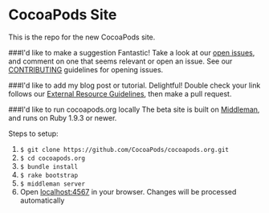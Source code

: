 CocoaPods Site
==========

This is the repo for the new CocoaPods site.


###I'd like to make a suggestion
Fantastic! Take a look at our [open issues](https://github.com/CocoaPods/cocoapods.org/issues), and comment on one that seems relevant or open an issue. See our [CONTRIBUTING](CONTRIBUTING.md) guidelines for opening issues.

###I'd like to add my blog post or tutorial.
Delightful! Double check your link follows our [External Resource Guidelines](CONTRIBUTING.md), then make a pull request.

###I'd like to run cocoapods.org locally
The beta site is built on [Middleman](http://middlemanapp.com), and runs on Ruby 1.9.3 or newer.

Steps to setup:

1. `$ git clone https://github.com/CocoaPods/cocoapods.org.git`
2. `$ cd cocoapods.org`
3. `$ bundle install`
4. `$ rake bootstrap`
5. `$ middleman server`
6. Open [localhost:4567](http://localhost:4567) in your browser. Changes will be processed automatically
